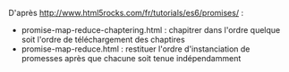 D'après http://www.html5rocks.com/fr/tutorials/es6/promises/ :

* promise-map-reduce-chaptering.html : chapitrer dans l'ordre quelque soit l'ordre de téléchargement des chaptires
* promise-map-reduce.html : restituer l'ordre d'instanciation de promesses après que chacune soit tenue indépendamment
